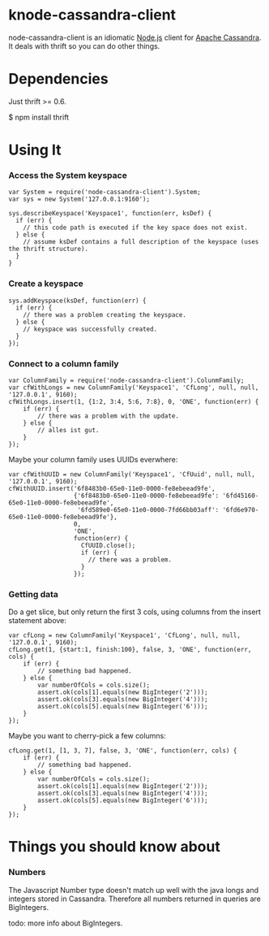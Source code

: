 knode-cassandra-client
====================

node-cassandra-client is an idiomatic [Node.js](http://nodejs.org) client for [Apache Cassandra](http://cassandra.apache.org).
It deals with thrift so you can do other things.

Dependencies
====================

Just thrift >= 0.6.

  $ npm install thrift

Using It
====================

### Access the System keyspace
    var System = require('node-cassandra-client').System;
    var sys = new System('127.0.0.1:9160');
    
    sys.describeKeyspace('Keyspace1', function(err, ksDef) {
      if (err) {
        // this code path is executed if the key space does not exist.
      } else {
        // assume ksDef contains a full description of the keyspace (uses the thrift structure).
      }
    }
    
### Create a keyspace
    sys.addKeyspace(ksDef, function(err) {
      if (err) {
        // there was a problem creating the keyspace.
      } else {
        // keyspace was successfully created.
      }
    });
    
### Connect to a column family
    var ColumnFamily = require('node-cassandra-client').ColunmFamily;
    var cfWithLongs = new ColumnFamily('Keyspace1', 'CfLong', null, null, '127.0.0.1', 9160);
    cfWithLongs.insert(1, {1:2, 3:4, 5:6, 7:8}, 0, 'ONE', function(err) {
        if (err) {
            // there was a problem with the update.
        } else {
            // alles ist gut.
        }
	});

Maybe your column family uses UUIDs everwhere:

	var cfWithUUID = new ColumnFamily('Keyspace1', 'CfUuid', null, null, '127.0.0.1', 9160);
	cfWithUUID.insert('6f8483b0-65e0-11e0-0000-fe8ebeead9fe',
	                  {'6f8483b0-65e0-11e0-0000-fe8ebeead9fe': '6fd45160-65e0-11e0-0000-fe8ebeead9fe',
	                   '6fd589e0-65e0-11e0-0000-7fd66bb03aff': '6fd6e970-65e0-11e0-0000-fe8ebeead9fe'},
	                  0, 
	                  'ONE', 
	                  function(err) {
	                    CfUUID.close();
	                    if (err) {
	                      // there was a problem.
	                    }
	                  });

### Getting data
Do a get slice, but only return the first 3 cols, using columns from the insert statement above:

	var cfLong = new ColumnFamily('Keyspace1', 'CfLong', null, null, '127.0.0.1', 9160);
	cfLong.get(1, {start:1, finish:100}, false, 3, 'ONE', function(err, cols) {
		if (err) {
			// something bad happened.
		} else {
			var numberOfCols = cols.size();
			assert.ok(cols[1].equals(new BigInteger('2')));
			assert.ok(cols[3].equals(new BigInteger('4')));
			assert.ok(cols[5].equals(new BigInteger('6')));
		}
	});

Maybe you want to cherry-pick a few columns:

	cfLong.get(1, [1, 3, 7], false, 3, 'ONE', function(err, cols) {
		if (err) {
			// something bad happened.
		} else {
			var numberOfCols = cols.size();
			assert.ok(cols[1].equals(new BigInteger('2')));
			assert.ok(cols[3].equals(new BigInteger('4')));
			assert.ok(cols[5].equals(new BigInteger('6')));
		}
	});
	
Things you should know about
============================

### Numbers
The Javascript Number type doesn't match up well with the java longs and integers stored in Cassandra.
Therefore all numbers returned in queries are BigIntegers.

todo: more info about BigIntegers.